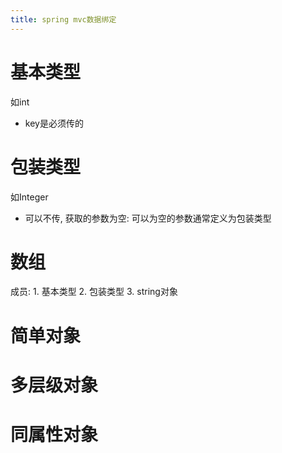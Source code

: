 ```yaml
---
title: spring mvc数据绑定
---
```



# 基本类型

如int

- key是必须传的

# 包装类型

如Integer

- 可以不传, 获取的参数为空: 可以为空的参数通常定义为包装类型


# 数组

成员: 1. 基本类型 2. 包装类型 3. string对象


# 简单对象

# 多层级对象

# 同属性对象

